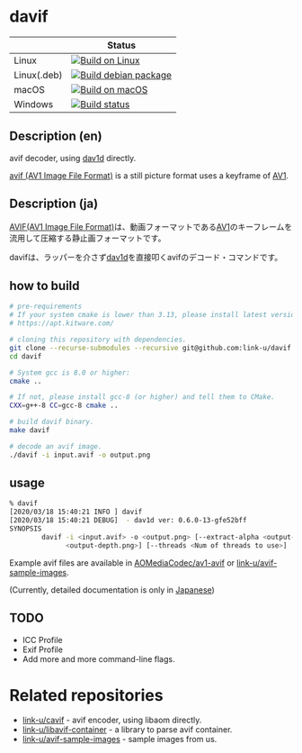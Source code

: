 # davif

| | Status |
|--|---|
| Linux   | [![Build on Linux](https://github.com/link-u/davif/workflows/Build%20on%20Linux/badge.svg)](https://github.com/link-u/davif/actions?query=workflow%3A%22Build+on+Linux%22) |
| Linux(.deb) | [![Build debian package](https://github.com/link-u/davif/workflows/Build%20debian%20package/badge.svg)](https://github.com/link-u/davif/actions?query=workflow%3A%22Build+debian+package%22) |
| macOS   | [![Build on macOS](https://github.com/link-u/davif/workflows/Build%20on%20macOS/badge.svg)](https://github.com/link-u/davif/actions?query=workflow%3A%22Build+on+macOS%22) |
| Windows | [![Build status](https://ci.appveyor.com/api/projects/status/hce7v0tol7mim6dx?svg=true)](https://ci.appveyor.com/project/ledyba-z/davif) |

## Description (en)

avif decoder, using [dav1d](https://code.videolan.org/videolan/dav1d) directly.

[avif (AV1 Image File Format)](https://aomediacodec.github.io/av1-avif/) is a still picture format uses a keyframe of [AV1](https://aomediacodec.github.io/av1-spec/av1-spec.pdf).

## Description (ja)

[AVIF(AV1 Image File Format)]((https://aomediacodec.github.io/av1-avif/))は、動画フォーマットである[AV1](https://aomediacodec.github.io/av1-spec/av1-spec.pdf)のキーフレームを流用して圧縮する静止画フォーマットです。

davifは、ラッパーを介さず[dav1d](https://code.videolan.org/videolan/dav1d)を直接叩くavifのデコード・コマンドです。

## how to build

```bash
# pre-requirements
# If your system cmake is lower than 3.13, please install latest version:
# https://apt.kitware.com/

# cloning this repository with dependencies.
git clone --recurse-submodules --recursive git@github.com:link-u/davif.git
cd davif

# System gcc is 8.0 or higher:
cmake ..

# If not, please install gcc-8 (or higher) and tell them to CMake.
CXX=g++-8 CC=gcc-8 cmake ..

# build davif binary.
make davif

# decode an avif image.
./davif -i input.avif -o output.png
```

## usage

```bash
% davif
[2020/03/18 15:40:21 INFO ] davif
[2020/03/18 15:40:21 DEBUG]  - dav1d ver: 0.6.0-13-gfe52bff
SYNOPSIS
        davif -i <input.avif> -o <output.png> [--extract-alpha <output-alpha.png>] [--extract-depth
              <output-depth.png>] [--threads <Num of threads to use>]
```

Example avif files are available in [AOMediaCodec/av1-avif](https://github.com/AOMediaCodec/av1-avif/tree/master/testFiles) or [link-u/avif-sample-images](https://github.com/link-u/avif-sample-images).

(Currently, detailed documentation is only in [Japanese](./doc/ja_JP/README.md))

## TODO

 - ICC Profile
 - Exif Profile
 - Add more and more command-line flags.

# Related repositories

 - [link-u/cavif](https://github.com/link-u/cavif) - avif encoder, using libaom directly.
 - [link-u/libavif-container](https://github.com/link-u/libavif-container) - a library to parse avif container.
 - [link-u/avif-sample-images](https://github.com/link-u/avif-sample-images) - sample images from us.

